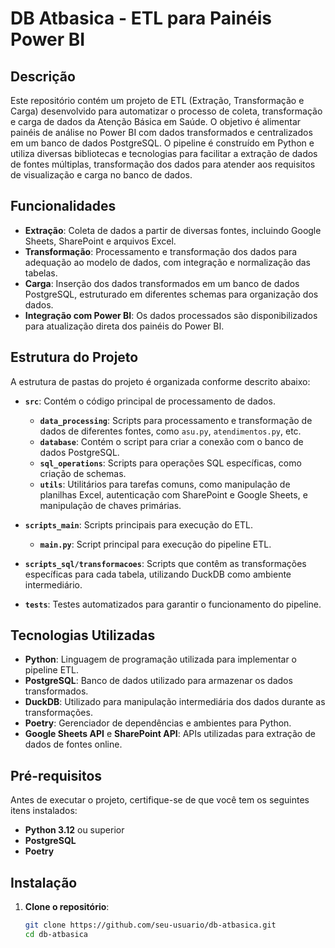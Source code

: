 # DB Atbasica - ETL para Painéis Power BI

## Descrição

Este repositório contém um projeto de ETL (Extração, Transformação e Carga) desenvolvido para automatizar o processo de coleta, transformação e carga de dados da Atenção Básica em Saúde. O objetivo é alimentar painéis de análise no Power BI com dados transformados e centralizados em um banco de dados PostgreSQL. O pipeline é construído em Python e utiliza diversas bibliotecas e tecnologias para facilitar a extração de dados de fontes múltiplas, transformação dos dados para atender aos requisitos de visualização e carga no banco de dados.

## Funcionalidades

- **Extração**: Coleta de dados a partir de diversas fontes, incluindo Google Sheets, SharePoint e arquivos Excel.
- **Transformação**: Processamento e transformação dos dados para adequação ao modelo de dados, com integração e normalização das tabelas.
- **Carga**: Inserção dos dados transformados em um banco de dados PostgreSQL, estruturado em diferentes schemas para organização dos dados.
- **Integração com Power BI**: Os dados processados são disponibilizados para atualização direta dos painéis do Power BI.

## Estrutura do Projeto

A estrutura de pastas do projeto é organizada conforme descrito abaixo:

- **`src`**: Contém o código principal de processamento de dados.
  - **`data_processing`**: Scripts para processamento e transformação de dados de diferentes fontes, como `asu.py`, `atendimentos.py`, etc.
  - **`database`**: Contém o script para criar a conexão com o banco de dados PostgreSQL.
  - **`sql_operations`**: Scripts para operações SQL específicas, como criação de schemas.
  - **`utils`**: Utilitários para tarefas comuns, como manipulação de planilhas Excel, autenticação com SharePoint e Google Sheets, e manipulação de chaves primárias.

- **`scripts_main`**: Scripts principais para execução do ETL.
  - **`main.py`**: Script principal para execução do pipeline ETL.
  
- **`scripts_sql/transformacoes`**: Scripts que contêm as transformações específicas para cada tabela, utilizando DuckDB como ambiente intermediário.

- **`tests`**: Testes automatizados para garantir o funcionamento do pipeline.

## Tecnologias Utilizadas

- **Python**: Linguagem de programação utilizada para implementar o pipeline ETL.
- **PostgreSQL**: Banco de dados utilizado para armazenar os dados transformados.
- **DuckDB**: Utilizado para manipulação intermediária dos dados durante as transformações.
- **Poetry**: Gerenciador de dependências e ambientes para Python.
- **Google Sheets API** e **SharePoint API**: APIs utilizadas para extração de dados de fontes online.

## Pré-requisitos

Antes de executar o projeto, certifique-se de que você tem os seguintes itens instalados:

- **Python 3.12** ou superior
- **PostgreSQL**
- **Poetry**

## Instalação

1. **Clone o repositório**:

   ```bash
   git clone https://github.com/seu-usuario/db-atbasica.git
   cd db-atbasica
